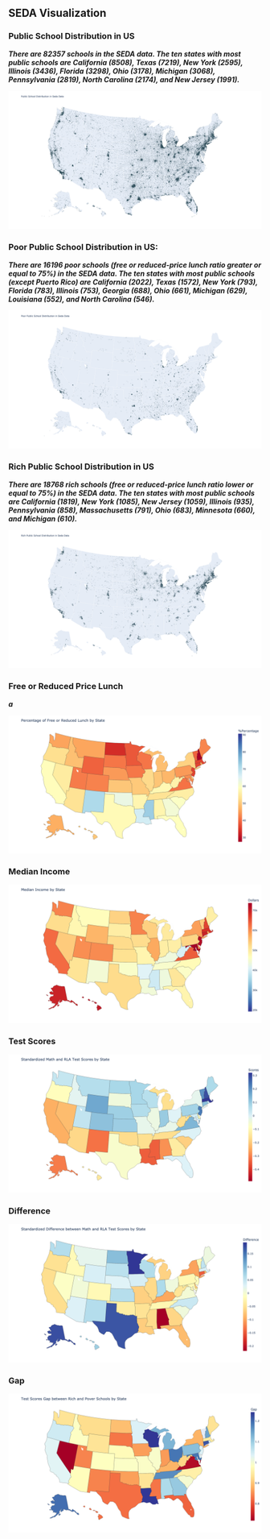 ## SEDA Visualization

### Public School Distribution in US
***There are 82357 schools in the SEDA data. The ten states with most public schools are California (8508), Texas (7219), New York (2595), Illinois (3436), Florida (3298), Ohio (3178), Michigan (3068), Pennsylvania (2819), North Carolina (2174), and New Jersey (1991).***

![](figures/dis.png)

### Poor Public School Distribution in US: 
***There are 16196 poor schools (free or reduced-price lunch ratio greater or equal to 75%) in the SEDA data. The ten states with most public schools (except Puerto Rico) are California (2022), Texas (1572), New York (793), Florida (783), Illinois (753), Georgia (688), Ohio (661), Michigan (629), Louisiana (552), and North Carolina (546).***

![](figures/poor.png)

### Rich Public School Distribution in US
***There are 18768 rich schools (free or reduced-price lunch ratio lower or equal to 75%) in the SEDA data. The ten states with most public schools are California (1819), New York (1085), New Jersey (1059), Illinois (935), Pennsylvania (858), Massachusetts (791), Ohio (683), Minnesota (660), and Michigan (610).***

![](figures/rich.png)

### Free or Reduced Price Lunch
***a***

![](figures/frl.png)

### Median Income

![](figures/inc.png)

### Test Scores

![](figures/scores.png)

### Difference

![](figures/dif.png)


### Gap

![](figures/gap.png)
